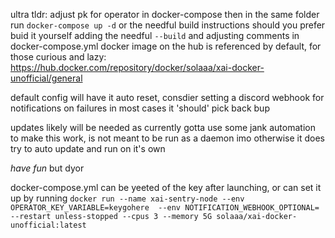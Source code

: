 ultra tldr:
adjust pk for operator in docker-compose
then in the same folder run ```docker-compose up -d``` or the needful build instructions should you prefer buid it yourself adding the needful ```--build``` and adjusting comments in docker-compose.yml
docker image on the hub is referenced by default, for those curious and lazy: https://hub.docker.com/repository/docker/solaaa/xai-docker-unofficial/general


default config will have it auto reset, consdier setting a discord webhook for notifications on failures
in most cases it 'should' pick back bup

updates likely will be needed as currently gotta use some jank automation to make this work, is not meant to be run as a daemon imo
otherwise it does try to auto update and run on it's own

*have fun* but dyor

docker-compose.yml can be yeeted of the key after launching, or can set it up by running
```docker run --name xai-sentry-node --env OPERATOR_KEY_VARIABLE=keygohere  --env NOTIFICATION_WEBHOOK_OPTIONAL= --restart unless-stopped --cpus 3 --memory 5G solaaa/xai-docker-unofficial:latest```